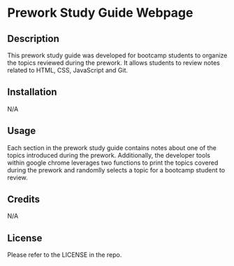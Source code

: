 # Prework Study Guide Webpage

## Description

This prework study guide was developed for bootcamp students to organize the topics reviewed during the prework. It allows students to review notes related to HTML, CSS, JavaScript and Git.

## Installation

N/A

## Usage

Each section in the prework study guide contains notes about one of the topics introduced during the prework. Additionally, the developer tools within google chrome leverages two functions to print the topics covered during the prework and randomlly selects a topic for a bootcamp student to review.

## Credits

N/A

## License

Please refer to the LICENSE in the repo.
